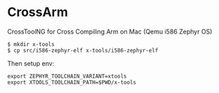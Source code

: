 # CrossArm
CrossToolNG for Cross Compiling Arm on Mac (Qemu i586 Zephyr OS)

```
$ mkdir x-tools
$ cp src/i586-zephyr-elf x-tools/i586-zephyr-elf
```
Then setup env:
```
export ZEPHYR_TOOLCHAIN_VARIANT=xtools
export XTOOLS_TOOLCHAIN_PATH=$PWD/x-tools
```

